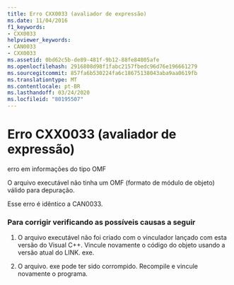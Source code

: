 ```yaml
---
title: Erro CXX0033 (avaliador de expressão)
ms.date: 11/04/2016
f1_keywords:
- CXX0033
helpviewer_keywords:
- CAN0033
- CXX0033
ms.assetid: 0bd62c5b-de89-481f-9b12-88fe84805afe
ms.openlocfilehash: 2916808d98f1fabc2157fbedc96d76e196661279
ms.sourcegitcommit: 857fa6b530224fa6c18675138043aba9aa0619fb
ms.translationtype: MT
ms.contentlocale: pt-BR
ms.lasthandoff: 03/24/2020
ms.locfileid: "80195507"
---
```

# <a name="expression-evaluator-error-cxx0033"></a>Erro CXX0033 (avaliador de expressão)

erro em informações do tipo OMF

O arquivo executável não tinha um OMF (formato de módulo de objeto) válido para depuração.

Esse erro é idêntico a CAN0033.

### <a name="to-fix-by-checking-the-following-possible-causes"></a>Para corrigir verificando as possíveis causas a seguir

1. O arquivo executável não foi criado com o vinculador lançado com esta versão do Visual C++. Vincule novamente o código do objeto usando a versão atual do LINK. exe.

1. O arquivo. exe pode ter sido corrompido. Recompile e vincule novamente o programa.
